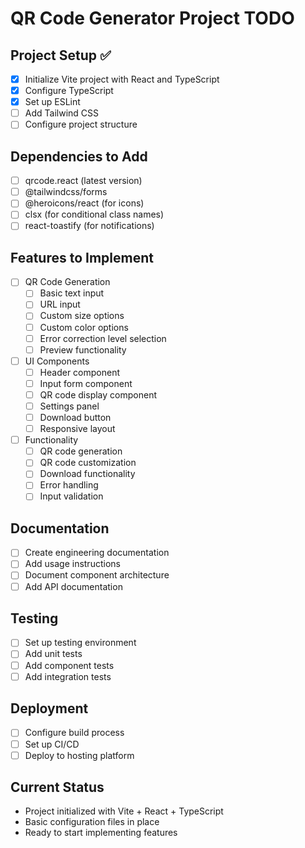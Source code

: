 # QR Code Generator Project TODO

## Project Setup ✅
- [x] Initialize Vite project with React and TypeScript
- [x] Configure TypeScript
- [x] Set up ESLint
- [ ] Add Tailwind CSS
- [ ] Configure project structure

## Dependencies to Add
- [ ] qrcode.react (latest version)
- [ ] @tailwindcss/forms
- [ ] @heroicons/react (for icons)
- [ ] clsx (for conditional class names)
- [ ] react-toastify (for notifications)

## Features to Implement
- [ ] QR Code Generation
  - [ ] Basic text input
  - [ ] URL input
  - [ ] Custom size options
  - [ ] Custom color options
  - [ ] Error correction level selection
  - [ ] Preview functionality

- [ ] UI Components
  - [ ] Header component
  - [ ] Input form component
  - [ ] QR code display component
  - [ ] Settings panel
  - [ ] Download button
  - [ ] Responsive layout

- [ ] Functionality
  - [ ] QR code generation
  - [ ] QR code customization
  - [ ] Download functionality
  - [ ] Error handling
  - [ ] Input validation

## Documentation
- [ ] Create engineering documentation
- [ ] Add usage instructions
- [ ] Document component architecture
- [ ] Add API documentation

## Testing
- [ ] Set up testing environment
- [ ] Add unit tests
- [ ] Add component tests
- [ ] Add integration tests

## Deployment
- [ ] Configure build process
- [ ] Set up CI/CD
- [ ] Deploy to hosting platform

## Current Status
- Project initialized with Vite + React + TypeScript
- Basic configuration files in place
- Ready to start implementing features 